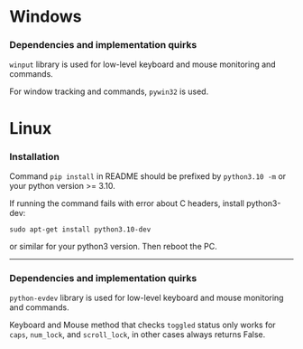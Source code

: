 # Windows

### Dependencies and implementation quirks

`winput` library is used for low-level keyboard and mouse monitoring and commands.

For window tracking and commands, `pywin32` is used.


# Linux

### Installation

Command `pip install` in README should be prefixed by `python3.10 -m` or your python version >= 3.10.

If running the command fails with error about C headers, install python3-dev:
```
sudo apt-get install python3.10-dev
```
or similar for your python3 version. Then reboot the PC.

---

### Dependencies and implementation quirks

`python-evdev` library is used for low-level keyboard and mouse monitoring and commands.

Keyboard and Mouse method that checks `toggled` status only works for `caps`, `num_lock`, and `scroll_lock`,
in other cases always returns False.
